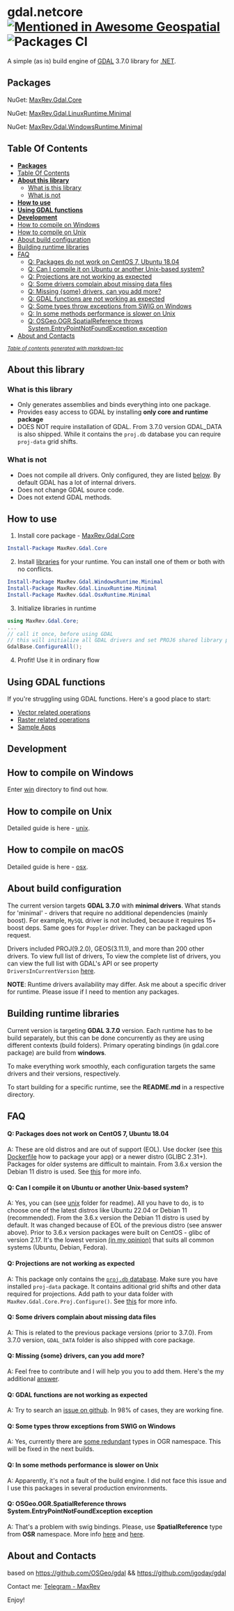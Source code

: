 # gdal.netcore [![Mentioned in Awesome Geospatial](https://awesome.re/mentioned-badge.svg)](https://github.com/sacridini/Awesome-Geospatial) ![Packages CI](https://github.com/MaxRev-Dev/gdal.netcore/workflows/CI/badge.svg?branch=master)

A simple (as is) build engine of [GDAL](https://gdal.org/) 3.7.0 library for [.NET](https://dotnet.microsoft.com/download). 

## Packages

NuGet: [MaxRev.Gdal.Core](https://www.nuget.org/packages/MaxRev.Gdal.Core/) <br/>

NuGet: [MaxRev.Gdal.LinuxRuntime.Minimal](https://www.nuget.org/packages/MaxRev.Gdal.LinuxRuntime.Minimal/) <br/>

NuGet: [MaxRev.Gdal.WindowsRuntime.Minimal](https://www.nuget.org/packages/MaxRev.Gdal.WindowsRuntime.Minimal/)

## Table Of Contents
  * [**Packages**](#packages)
  * [Table Of Contents](#table-of-contents)
  * [**About this library**](#about-this-library)
    + [What is this library](#what-is-this-library)
    + [What is not](#what-is-not)
  * [**How to use**](#how-to-use)
  * [**Using GDAL functions**](#using-gdal-functions)
  * [**Development**](#--development--)
  * [How to compile on Windows](#how-to-compile-on-windows)
  * [How to compile on Unix](#how-to-compile-on-unix)
  * [About build configuration](#about-build-configuration)
  * [Building runtime libraries](#building-runtime-libraries)
  * [FAQ](#faq)
      - [Q: Packages do not work on CentOS 7, Ubuntu 18.04](#q-packages-does-not-work-on-centos-7-ubuntu-1804)
      - [Q: Can I compile it on Ubuntu or another Unix-based system?](#q-can-i-compile-it-on-ubuntu-or-another-unix-based-system-)
      - [Q: Projections are not working as expected](#q-projections-are-not-working-as-expected)
      - [Q: Some drivers complain about missing data files](#q-some-drivers-complain-about-missing-data-files)
      - [Q: Missing {some} drivers, can you add more?](#q-missing--some--drivers--can-you-add-more-)
      - [Q: GDAL functions are not working as expected](#q-gdal-functions-are-not-working-as-expected)
      - [Q: Some types throw exceptions from SWIG on Windows](#q-some-types-throw-exceptions-from-swig-on-windows)
      - [Q: In some methods performance is slower on Unix](#q-in-some-methods-performance-is-slower-on-unix)
      - [Q: OSGeo.OGR.SpatialReference throws System.EntryPointNotFoundException exception](#q-osgeoogrspatialreference-throws-systementrypointnotfoundexception-exception)
  * [About and Contacts](#about-and-contacts)

<small><i><a href='http://ecotrust-canada.github.io/markdown-toc/'>Table of contents generated with markdown-toc</a></i></small>

## **About this library**

### What is this library

- Only generates assemblies and binds everything into one package.
- Provides easy access to GDAL by installing **only core and runtime package**
- DOES NOT require installation of GDAL. From 3.7.0 version GDAL_DATA is also shipped. While it contains the `proj.db` database you can require `proj-data` grid shifts.

### What is not

- Does not compile all drivers. Only configured, they are listed [below](#how-to-compile-on-unix). By default GDAL has a lot of internal drivers. 
- Does not change GDAL source code.
- Does not extend GDAL methods.

## **How to use**

1. Install core package - [MaxRev.Gdal.Core](https://www.nuget.org/packages/MaxRev.Gdal.Core/) 
 ```powershell
 Install-Package MaxRev.Gdal.Core
 ```
2. Install [libraries](#packages) for your runtime. You can install one of them or both with no conflicts. 
```powershell
Install-Package MaxRev.Gdal.WindowsRuntime.Minimal
Install-Package MaxRev.Gdal.LinuxRuntime.Minimal
Install-Package MaxRev.Gdal.OsxRuntime.Minimal
```
3. Initialize libraries in runtime
```csharp
using MaxRev.Gdal.Core;
...
// call it once, before using GDAL
// this will initialize all GDAL drivers and set PROJ6 shared library paths
GdalBase.ConfigureAll();

```
4. Profit! Use it in ordinary flow


## **Using GDAL functions**
If you're struggling using GDAL functions.
Here's a good place to start:
 - [Vector related operations](https://github.com/OSGeo/gdal/tree/master/doc/source/api/csharp/csharp_vector.rst)
 - [Raster related operations](https://github.com/OSGeo/gdal/tree/master/doc/source/api/csharp/csharp_raster.rst)
 - [Sample Apps](https://github.com/OSGeo/gdal/tree/master/swig/csharp/apps)


## **Development**
## How to compile on Windows

Enter [win](win/) directory to find out how.

## How to compile on Unix

Detailed guide is here - [unix](unix/).

## How to compile on macOS

Detailed guide is here - [osx](osx/).

## About build configuration

The current version targets **GDAL 3.7.0** with **minimal drivers**. What stands for 'minimal' - drivers that require no additional dependencies (mainly boost). For example, `MySQL` driver is not included, because it requires 15+ boost deps. Same goes for `Poppler` driver. They can be packaged upon request.

Drivers included PROJ(9.2.0), GEOS(3.11.1), and more than 200 other drivers.
To view full list of drivers, To view the complete list of drivers, you can view the full list with GDAL's API or see property `DriversInCurrentVersion` [here](tests/MaxRev.Gdal.Core.Tests.XUnit/CommonTests.cs).

**NOTE**: Runtime drivers availability may differ. Ask me about a specific driver for runtime. Please issue if I need to mention any packages.

## Building runtime libraries

Current version is targeting **GDAL 3.7.0** version. Each runtime has to be build separately, but this can be done concurrently as they are using different contexts (build folders). Primary operating bindings (in gdal.core package) are build from **windows**.

To make everything work smoothly, each configuration targets the same drivers and their versions, respectively.

To start building for a specific runtime, see the **README.md** in a respective directory.

## FAQ

#### Q: Packages does not work on CentOS 7, Ubuntu 18.04
A: These are old distros and are out of support (EOL). Use docker (see [this Dockerfile](tests/MaxRev.Gdal.Core.Tests/Dockerfile) how to package your app) or a newer distro (GLIBC 2.31+). Packages for older systems are difficult to maintain. From 3.6.x version the Debian 11 distro is used. See [this](https://github.com/MaxRev-Dev/gdal.netcore/issues/87#issuecomment-1377995387) for more info.

#### Q: Can I compile it on Ubuntu or another Unix-based system?

A: Yes, you can (see [unix](/unix/) folder for readme). All you have to do, is to choose one of the latest distros like Ubuntu 22.04 or Debian 11 (recommended). From the 3.6.x version the Debian 11 distro is used by default. It was changed because of EOL of the previous distro (see answer above). Prior to 3.6.x version packages were built on CentOS - glibc of version 2.17. It's the lowest version [(in my opinion)](https://github.com/MaxRev-Dev/gdal.netcore/issues/1#issuecomment-522817778) that suits all common systems (Ubuntu, Debian, Fedora).

#### Q: Projections are not working as expected
A: This package only contains the [`proj.db` database](https://proj.org/resource_files.html#proj-db). Make sure you have installed `proj-data` package. It contains aditional grid shifts and other data required for projections. Add path to your data folder with `MaxRev.Gdal.Core.Proj.Configure()`. See [this](https://proj.org/resource_files.html) for more info.

#### Q: Some drivers complain about missing data files
A: This is related to the previous package versions (prior to 3.7.0). From 3.7.0 version, `GDAL_DATA` folder is also shipped with core package.

#### Q: Missing {some} drivers, can you add more?

A: Feel free to contribute and I will help you you to add them. Here's the my additional [answer](https://github.com/MaxRev-Dev/gdal.netcore/issues/8#issuecomment-569864199).

#### Q: GDAL functions are not working as expected

A: Try to search an [issue on github](https://github.com/OSGeo/gdal/issues). In 98% of cases, they are working fine.

#### Q: Some types throw exceptions from SWIG on Windows

A: Yes, currently there are [some redundant](https://github.com/MaxRev-Dev/gdal.netcore/issues/11) types in OGR namespace. This will be fixed in the next builds.

#### Q: In some methods performance is slower on Unix 

A: Apparently, it's not a fault of the build engine. I did not face this issue and I use this packages in several production environments.

#### Q: OSGeo.OGR.SpatialReference throws System.EntryPointNotFoundException exception

A: That's a problem with swig bindings. Please, use **SpatialReference** type from **OSR** namespace. More info [here](https://github.com/MaxRev-Dev/gdal.netcore/issues/2#issuecomment-539716268) and [here](https://github.com/MaxRev-Dev/gdal.netcore/issues/11#issuecomment-651465581).


## About and Contacts

based on https://github.com/OSGeo/gdal && https://github.com/jgoday/gdal

Contact me: [Telegram - MaxRev](http://t.me/maxrev)

Enjoy!

